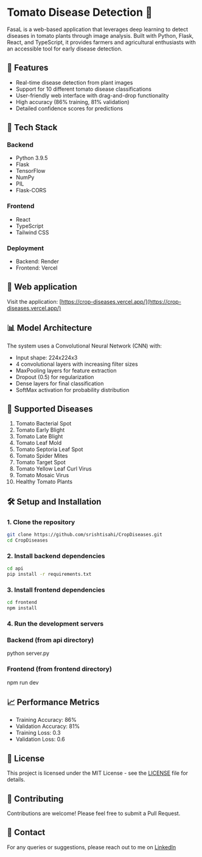 # Tomato Disease Detection 🍅

FasaL is a web-based application that leverages deep learning to detect diseases in tomato plants through image analysis. Built with Python, Flask, React, and TypeScript, it provides farmers and agricultural enthusiasts with an accessible tool for early disease detection.

## 🌟 Features

- Real-time disease detection from plant images
- Support for 10 different tomato disease classifications
- User-friendly web interface with drag-and-drop functionality
- High accuracy (86% training, 81% validation)
- Detailed confidence scores for predictions

## 🔧 Tech Stack

### Backend
- Python 3.9.5
- Flask
- TensorFlow
- NumPy
- PIL
- Flask-CORS

### Frontend
- React
- TypeScript
- Tailwind CSS

### Deployment
- Backend: Render
- Frontend: Vercel

## 🚀 Web application

Visit the application: [https://crop-diseases.vercel.app/](https://crop-diseases.vercel.app/)

## 📊 Model Architecture

The system uses a Convolutional Neural Network (CNN) with:
- Input shape: 224x224x3
- 4 convolutional layers with increasing filter sizes
- MaxPooling layers for feature extraction
- Dropout (0.5) for regularization
- Dense layers for final classification
- SoftMax activation for probability distribution

## 🎯 Supported Diseases

1. Tomato Bacterial Spot
2. Tomato Early Blight
3. Tomato Late Blight
4. Tomato Leaf Mold
5. Tomato Septoria Leaf Spot
6. Tomato Spider Mites
7. Tomato Target Spot
8. Tomato Yellow Leaf Curl Virus
9. Tomato Mosaic Virus
10. Healthy Tomato Plants

## 🛠️ Setup and Installation

### 1. Clone the repository

```bash
git clone https://github.com/srishtisahi/CropDiseases.git
cd CropDiseases
```

### 2. Install backend dependencies

```bash
cd api
pip install -r requirements.txt
```

### 3. Install frontend dependencies

```bash
cd frontend
npm install
```

### 4. Run the development servers

### Backend (from api directory)
python server.py

### Frontend (from frontend directory)
npm run dev

## 📈 Performance Metrics

- Training Accuracy: 86%
- Validation Accuracy: 81%
- Training Loss: 0.3
- Validation Loss: 0.6

## 📄 License

This project is licensed under the MIT License - see the [LICENSE](LICENSE) file for details.

## 🤝 Contributing

Contributions are welcome! Please feel free to submit a Pull Request.

## 📧 Contact

For any queries or suggestions, please reach out to me on [LinkedIn](https://www.linkedin.com/in/srishtisahi/)

